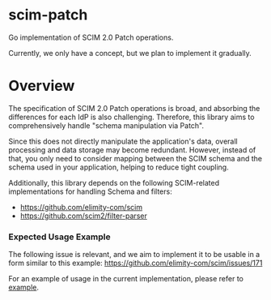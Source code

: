 # scim-patch
Go implementation of SCIM 2.0 Patch operations.

Currently, we only have a concept, but we plan to implement it gradually.

# Overview
The specification of SCIM 2.0 Patch operations is broad, and absorbing the differences for each IdP is also challenging.
Therefore, this library aims to comprehensively handle "schema manipulation via Patch".

Since this does not directly manipulate the application's data, overall processing and data storage may become redundant.
However, instead of that, you only need to consider mapping between the SCIM schema and the schema used in your application, helping to reduce tight coupling.

Additionally, this library depends on the following SCIM-related implementations for handling Schema and filters:

- https://github.com/elimity-com/scim
- https://github.com/scim2/filter-parser

### Expected Usage Example

The following issue is relevant, and we aim to implement it to be usable in a form similar to this example:
https://github.com/elimity-com/scim/issues/171

For an example of usage in the current implementation, please refer to [example](./example/main.go).
